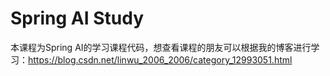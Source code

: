 # Spring AI Study

本课程为Spring AI的学习课程代码，想查看课程的朋友可以根据我的博客进行学习：https://blog.csdn.net/linwu_2006_2006/category_12993051.html
